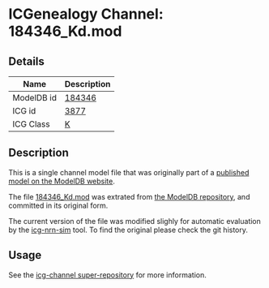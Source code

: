 # ICGenealogy Channel: 184346\_Kd.mod

## Details

Name | Description
---- | -----------
ModelDB id | [184346](http://senselab.med.yale.edu/ModelDB/ShowModel.cshtml?model=184346)
ICG id | [3877](http://icg.neurotheory.ox.ac.uk/channels/1/3877)
ICG Class | [K](http://icg.neurotheory.ox.ac.uk/channels/1)

## Description

This is a single channel model file that was originally part of a [published model on the ModelDB website](http://senselab.med.yale.edu/mModelDB/ShowModel.cshtml?model=184346).


The file [184346\_Kd.mod](184346_Kd.mod) was extrated from [the ModelDB repository](http://senselab.med.yale.edu/ModelDB/ShowModel.cshtml?model=184346), and committed in its original form.

The current version of the file was modified slighly for automatic evaluation by the [icg-nrn-sim](https://github.com/icgenealogy/icg-nrn-sim) tool. To find the original please check the git history.


## Usage

See the [icg-channel super-repository](https://github.com/icgenealogy/icg-channels) for more information.